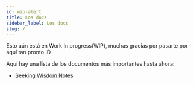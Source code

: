 ```yaml
---
id: wip-alert
title: Los docs
sidebar_label: Los docs
slug: /
---
```


Esto aún está en Work In progress(WIP), muchas gracias por pasarte por aquí tan pronto :D

Aquí hay una lista de los documentos más importantes hasta ahora:

- [Seeking Wisdom Notes](seeking-wisdom.md)
